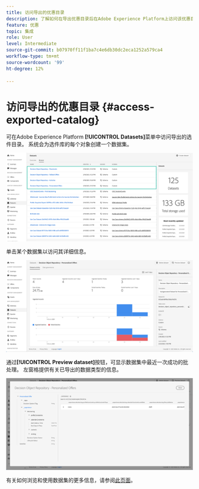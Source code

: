 ```yaml
---
title: 访问导出的优惠目录
description: 了解如何在导出优惠目录后在Adobe Experience Platform上访问该优惠目录。
feature: 优惠
topic: 集成
role: User
level: Intermediate
source-git-commit: b07970ff11f1ba7c4e6db30dc2eca1252a579ca4
workflow-type: tm+mt
source-wordcount: '99'
ht-degree: 12%

---
```


# 访问导出的优惠目录 {#access-exported-catalog}

可在Adobe Experience Platform **[!UICONTROL Datasets]**&#x200B;菜单中访问导出的选件目录。 系统会为选件库的每个对象创建一个数据集。

![](../../assets/datasets-list.png)

单击某个数据集以访问其详细信息。

![](../../assets/dataset-activity.png)

通过&#x200B;**[!UICONTROL Preview dataset]**&#x200B;按钮，可显示数据集中最近一次成功的批处理。 左窗格提供有关已导出的数据类型的信息。

![](../../assets/dataset-preview.png)

有关如何浏览和使用数据集的更多信息，请参阅[此页面](../../get-started-datasets.md)。
